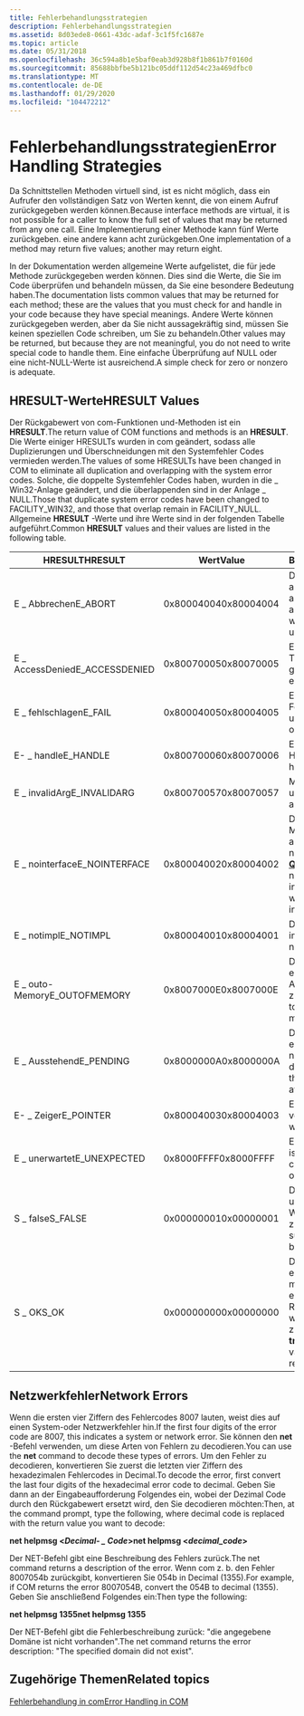 ```yaml
---
title: Fehlerbehandlungsstrategien
description: Fehlerbehandlungsstrategien
ms.assetid: 8d03ede8-0661-43dc-adaf-3c1f5fc1687e
ms.topic: article
ms.date: 05/31/2018
ms.openlocfilehash: 36c594a8b1e5baf0eab3d928b8f1b861b7f0160d
ms.sourcegitcommit: 85688bbfbe5b121bc05ddf112d54c23a469dfbc0
ms.translationtype: MT
ms.contentlocale: de-DE
ms.lasthandoff: 01/29/2020
ms.locfileid: "104472212"
---
```

# <a name="error-handling-strategies"></a><span data-ttu-id="e9e7a-103">Fehlerbehandlungsstrategien</span><span class="sxs-lookup"><span data-stu-id="e9e7a-103">Error Handling Strategies</span></span>

<span data-ttu-id="e9e7a-104">Da Schnittstellen Methoden virtuell sind, ist es nicht möglich, dass ein Aufrufer den vollständigen Satz von Werten kennt, die von einem Aufruf zurückgegeben werden können.</span><span class="sxs-lookup"><span data-stu-id="e9e7a-104">Because interface methods are virtual, it is not possible for a caller to know the full set of values that may be returned from any one call.</span></span> <span data-ttu-id="e9e7a-105">Eine Implementierung einer Methode kann fünf Werte zurückgeben. eine andere kann acht zurückgeben.</span><span class="sxs-lookup"><span data-stu-id="e9e7a-105">One implementation of a method may return five values; another may return eight.</span></span>

<span data-ttu-id="e9e7a-106">In der Dokumentation werden allgemeine Werte aufgelistet, die für jede Methode zurückgegeben werden können. Dies sind die Werte, die Sie im Code überprüfen und behandeln müssen, da Sie eine besondere Bedeutung haben.</span><span class="sxs-lookup"><span data-stu-id="e9e7a-106">The documentation lists common values that may be returned for each method; these are the values that you must check for and handle in your code because they have special meanings.</span></span> <span data-ttu-id="e9e7a-107">Andere Werte können zurückgegeben werden, aber da Sie nicht aussagekräftig sind, müssen Sie keinen speziellen Code schreiben, um Sie zu behandeln.</span><span class="sxs-lookup"><span data-stu-id="e9e7a-107">Other values may be returned, but because they are not meaningful, you do not need to write special code to handle them.</span></span> <span data-ttu-id="e9e7a-108">Eine einfache Überprüfung auf NULL oder eine nicht-NULL-Werte ist ausreichend.</span><span class="sxs-lookup"><span data-stu-id="e9e7a-108">A simple check for zero or nonzero is adequate.</span></span>

## <a name="hresult-values"></a><span data-ttu-id="e9e7a-109">HRESULT-Werte</span><span class="sxs-lookup"><span data-stu-id="e9e7a-109">HRESULT Values</span></span>

<span data-ttu-id="e9e7a-110">Der Rückgabewert von com-Funktionen und-Methoden ist ein **HRESULT**.</span><span class="sxs-lookup"><span data-stu-id="e9e7a-110">The return value of COM functions and methods is an **HRESULT**.</span></span> <span data-ttu-id="e9e7a-111">Die Werte einiger HRESULTs wurden in com geändert, sodass alle Duplizierungen und Überschneidungen mit den Systemfehler Codes vermieden werden.</span><span class="sxs-lookup"><span data-stu-id="e9e7a-111">The values of some HRESULTs have been changed in COM to eliminate all duplication and overlapping with the system error codes.</span></span> <span data-ttu-id="e9e7a-112">Solche, die doppelte Systemfehler Codes haben, wurden in die \_ Win32-Anlage geändert, und die überlappenden sind in der Anlage \_ NULL.</span><span class="sxs-lookup"><span data-stu-id="e9e7a-112">Those that duplicate system error codes have been changed to FACILITY\_WIN32, and those that overlap remain in FACILITY\_NULL.</span></span> <span data-ttu-id="e9e7a-113">Allgemeine **HRESULT** -Werte und ihre Werte sind in der folgenden Tabelle aufgeführt.</span><span class="sxs-lookup"><span data-stu-id="e9e7a-113">Common **HRESULT** values and their values are listed in the following table.</span></span>



| <span data-ttu-id="e9e7a-114">HRESULT</span><span class="sxs-lookup"><span data-stu-id="e9e7a-114">HRESULT</span></span>                    | <span data-ttu-id="e9e7a-115">Wert</span><span class="sxs-lookup"><span data-stu-id="e9e7a-115">Value</span></span>                 | <span data-ttu-id="e9e7a-116">BESCHREIBUNG</span><span class="sxs-lookup"><span data-stu-id="e9e7a-116">Description</span></span>                                                                                                                                        |
|----------------------------|-----------------------|----------------------------------------------------------------------------------------------------------------------------------------------------|
| <span data-ttu-id="e9e7a-117">E \_ Abbrechen</span><span class="sxs-lookup"><span data-stu-id="e9e7a-117">E\_ABORT</span></span><br/>        | <span data-ttu-id="e9e7a-118">0x80004004</span><span class="sxs-lookup"><span data-stu-id="e9e7a-118">0x80004004</span></span><br/> | <span data-ttu-id="e9e7a-119">Der Vorgang wurde aufgrund eines nicht angegebenen Fehlers abgebrochen.</span><span class="sxs-lookup"><span data-stu-id="e9e7a-119">The operation was aborted because of an unspecified error.</span></span><br/>                                                                              |
| <span data-ttu-id="e9e7a-120">E \_ AccessDenied</span><span class="sxs-lookup"><span data-stu-id="e9e7a-120">E\_ACCESSDENIED</span></span><br/> | <span data-ttu-id="e9e7a-121">0x80070005</span><span class="sxs-lookup"><span data-stu-id="e9e7a-121">0x80070005</span></span><br/> | <span data-ttu-id="e9e7a-122">Ein allgemeiner Fehler vom Typ "Zugriff verweigert".</span><span class="sxs-lookup"><span data-stu-id="e9e7a-122">A general access-denied error.</span></span><br/>                                                                                                          |
| <span data-ttu-id="e9e7a-123">E \_ fehlschlagen</span><span class="sxs-lookup"><span data-stu-id="e9e7a-123">E\_FAIL</span></span><br/>         | <span data-ttu-id="e9e7a-124">0x80004005</span><span class="sxs-lookup"><span data-stu-id="e9e7a-124">0x80004005</span></span><br/> | <span data-ttu-id="e9e7a-125">Ein nicht angegebener Fehler ist aufgetreten.</span><span class="sxs-lookup"><span data-stu-id="e9e7a-125">An unspecified failure has occurred.</span></span><br/>                                                                                                    |
| <span data-ttu-id="e9e7a-126">E- \_ handle</span><span class="sxs-lookup"><span data-stu-id="e9e7a-126">E\_HANDLE</span></span><br/>       | <span data-ttu-id="e9e7a-127">0x80070006</span><span class="sxs-lookup"><span data-stu-id="e9e7a-127">0x80070006</span></span><br/> | <span data-ttu-id="e9e7a-128">Es wurde ein ungültiges Handle verwendet.</span><span class="sxs-lookup"><span data-stu-id="e9e7a-128">An invalid handle was used.</span></span><br/>                                                                                                             |
| <span data-ttu-id="e9e7a-129">E \_ invalidArg</span><span class="sxs-lookup"><span data-stu-id="e9e7a-129">E\_INVALIDARG</span></span><br/>   | <span data-ttu-id="e9e7a-130">0x80070057</span><span class="sxs-lookup"><span data-stu-id="e9e7a-130">0x80070057</span></span><br/> | <span data-ttu-id="e9e7a-131">Mindestens ein Argument ist ungültig.</span><span class="sxs-lookup"><span data-stu-id="e9e7a-131">One or more arguments are invalid.</span></span><br/>                                                                                                      |
| <span data-ttu-id="e9e7a-132">E \_ nointerface</span><span class="sxs-lookup"><span data-stu-id="e9e7a-132">E\_NOINTERFACE</span></span><br/>  | <span data-ttu-id="e9e7a-133">0x80004002</span><span class="sxs-lookup"><span data-stu-id="e9e7a-133">0x80004002</span></span><br/> | <span data-ttu-id="e9e7a-134">Die [**QueryInterface**](/windows/desktop/api/Unknwn/nf-unknwn-iunknown-queryinterface(q)) -Methode hat die angeforderte Schnittstelle nicht erkannt.</span><span class="sxs-lookup"><span data-stu-id="e9e7a-134">The [**QueryInterface**](/windows/desktop/api/Unknwn/nf-unknwn-iunknown-queryinterface(q)) method did not recognize the requested interface.</span></span> <span data-ttu-id="e9e7a-135">Die-Schnittstelle wird nicht unterstützt.</span><span class="sxs-lookup"><span data-stu-id="e9e7a-135">The interface is not supported.</span></span><br/> |
| <span data-ttu-id="e9e7a-136">E \_ notimpl</span><span class="sxs-lookup"><span data-stu-id="e9e7a-136">E\_NOTIMPL</span></span><br/>      | <span data-ttu-id="e9e7a-137">0x80004001</span><span class="sxs-lookup"><span data-stu-id="e9e7a-137">0x80004001</span></span><br/> | <span data-ttu-id="e9e7a-138">Die Methode ist nicht implementiert.</span><span class="sxs-lookup"><span data-stu-id="e9e7a-138">The method is not implemented.</span></span><br/>                                                                                                          |
| <span data-ttu-id="e9e7a-139">E \_ outo-Memory</span><span class="sxs-lookup"><span data-stu-id="e9e7a-139">E\_OUTOFMEMORY</span></span><br/>  | <span data-ttu-id="e9e7a-140">0x8007000E</span><span class="sxs-lookup"><span data-stu-id="e9e7a-140">0x8007000E</span></span><br/> | <span data-ttu-id="e9e7a-141">Die Methode konnte den erforderlichen Arbeitsspeicher nicht zuordnen.</span><span class="sxs-lookup"><span data-stu-id="e9e7a-141">The method failed to allocate necessary memory.</span></span><br/>                                                                                         |
| <span data-ttu-id="e9e7a-142">E \_ Ausstehend</span><span class="sxs-lookup"><span data-stu-id="e9e7a-142">E\_PENDING</span></span><br/>      | <span data-ttu-id="e9e7a-143">0x8000000A</span><span class="sxs-lookup"><span data-stu-id="e9e7a-143">0x8000000A</span></span><br/> | <span data-ttu-id="e9e7a-144">Die für den Vorgang erforderlichen Daten sind noch nicht verfügbar.</span><span class="sxs-lookup"><span data-stu-id="e9e7a-144">The data necessary to complete the operation is not yet available.</span></span><br/>                                                                      |
| <span data-ttu-id="e9e7a-145">E- \_ Zeiger</span><span class="sxs-lookup"><span data-stu-id="e9e7a-145">E\_POINTER</span></span><br/>      | <span data-ttu-id="e9e7a-146">0x80004003</span><span class="sxs-lookup"><span data-stu-id="e9e7a-146">0x80004003</span></span><br/> | <span data-ttu-id="e9e7a-147">Ein ungültiger Zeiger wurde verwendet.</span><span class="sxs-lookup"><span data-stu-id="e9e7a-147">An invalid pointer was used.</span></span><br/>                                                                                                            |
| <span data-ttu-id="e9e7a-148">E \_ unerwartet</span><span class="sxs-lookup"><span data-stu-id="e9e7a-148">E\_UNEXPECTED</span></span><br/>   | <span data-ttu-id="e9e7a-149">0x8000FFFF</span><span class="sxs-lookup"><span data-stu-id="e9e7a-149">0x8000FFFF</span></span><br/> | <span data-ttu-id="e9e7a-150">Ein schwerwiegender Fehler ist aufgetreten.</span><span class="sxs-lookup"><span data-stu-id="e9e7a-150">A catastrophic failure has occurred.</span></span><br/>                                                                                                    |
| <span data-ttu-id="e9e7a-151">S \_ false</span><span class="sxs-lookup"><span data-stu-id="e9e7a-151">S\_FALSE</span></span><br/>        | <span data-ttu-id="e9e7a-152">0x00000001</span><span class="sxs-lookup"><span data-stu-id="e9e7a-152">0x00000001</span></span><br/> | <span data-ttu-id="e9e7a-153">Die Methode war erfolgreich und hat den booleschen Wert " **false**" zurückgegeben.</span><span class="sxs-lookup"><span data-stu-id="e9e7a-153">The method succeeded and returned the boolean value **FALSE**.</span></span><br/>                                                                          |
| <span data-ttu-id="e9e7a-154">S \_ OK</span><span class="sxs-lookup"><span data-stu-id="e9e7a-154">S\_OK</span></span><br/>           | <span data-ttu-id="e9e7a-155">0x00000000</span><span class="sxs-lookup"><span data-stu-id="e9e7a-155">0x00000000</span></span><br/> | <span data-ttu-id="e9e7a-156">Die Methode wurde erfolgreich ausgeführt.</span><span class="sxs-lookup"><span data-stu-id="e9e7a-156">The method succeeded.</span></span> <span data-ttu-id="e9e7a-157">Wenn ein boolescher Rückgabewert erwartet wird, ist der zurückgegebene Wert **true**.</span><span class="sxs-lookup"><span data-stu-id="e9e7a-157">If a boolean return value is expected, the returned value is **TRUE**.</span></span><br/>                                            |



 

## <a name="network-errors"></a><span data-ttu-id="e9e7a-158">Netzwerkfehler</span><span class="sxs-lookup"><span data-stu-id="e9e7a-158">Network Errors</span></span>

<span data-ttu-id="e9e7a-159">Wenn die ersten vier Ziffern des Fehlercodes 8007 lauten, weist dies auf einen System-oder Netzwerkfehler hin.</span><span class="sxs-lookup"><span data-stu-id="e9e7a-159">If the first four digits of the error code are 8007, this indicates a system or network error.</span></span> <span data-ttu-id="e9e7a-160">Sie können den **net** -Befehl verwenden, um diese Arten von Fehlern zu decodieren.</span><span class="sxs-lookup"><span data-stu-id="e9e7a-160">You can use the **net** command to decode these types of errors.</span></span> <span data-ttu-id="e9e7a-161">Um den Fehler zu decodieren, konvertieren Sie zuerst die letzten vier Ziffern des hexadezimalen Fehlercodes in Decimal.</span><span class="sxs-lookup"><span data-stu-id="e9e7a-161">To decode the error, first convert the last four digits of the hexadecimal error code to decimal.</span></span> <span data-ttu-id="e9e7a-162">Geben Sie dann an der Eingabeaufforderung Folgendes ein, wobei der Dezimal Code durch den Rückgabewert ersetzt wird, den Sie decodieren möchten:</span><span class="sxs-lookup"><span data-stu-id="e9e7a-162">Then, at the command prompt, type the following, where decimal code is replaced with the return value you want to decode:</span></span>

<span data-ttu-id="e9e7a-163">**net helpmsg <***Decimal- \_ Code***>**</span><span class="sxs-lookup"><span data-stu-id="e9e7a-163">**net helpmsg <***decimal\_code***>**</span></span>

<span data-ttu-id="e9e7a-164">Der NET-Befehl gibt eine Beschreibung des Fehlers zurück.</span><span class="sxs-lookup"><span data-stu-id="e9e7a-164">The net command returns a description of the error.</span></span> <span data-ttu-id="e9e7a-165">Wenn com z. b. den Fehler 8007054b zurückgibt, konvertieren Sie 054b in Decimal (1355).</span><span class="sxs-lookup"><span data-stu-id="e9e7a-165">For example, if COM returns the error 8007054B, convert the 054B to decimal (1355).</span></span> <span data-ttu-id="e9e7a-166">Geben Sie anschließend Folgendes ein:</span><span class="sxs-lookup"><span data-stu-id="e9e7a-166">Then type the following:</span></span>

<span data-ttu-id="e9e7a-167">**net helpmsg 1355**</span><span class="sxs-lookup"><span data-stu-id="e9e7a-167">**net helpmsg 1355**</span></span>

<span data-ttu-id="e9e7a-168">Der NET-Befehl gibt die Fehlerbeschreibung zurück: "die angegebene Domäne ist nicht vorhanden".</span><span class="sxs-lookup"><span data-stu-id="e9e7a-168">The net command returns the error description: "The specified domain did not exist".</span></span>

## <a name="related-topics"></a><span data-ttu-id="e9e7a-169">Zugehörige Themen</span><span class="sxs-lookup"><span data-stu-id="e9e7a-169">Related topics</span></span>

<dl> <dt>

[<span data-ttu-id="e9e7a-170">Fehlerbehandlung in com</span><span class="sxs-lookup"><span data-stu-id="e9e7a-170">Error Handling in COM</span></span>](error-handling-in-com.md)
</dt> </dl>

 

 





